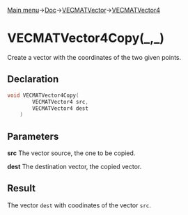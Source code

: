[Main menu](../../../../Readme.md)->[Doc](../../../VECMATKit.md)->[VECMATVector](../../VECMATVector.md)->[VECMATVector4](../../VECMATVector4.md)

# VECMATVector4Copy(\_,\_)
Create a vector with the coordinates of the two given points.

## **Declaration**
```C
void VECMATVector4Copy(
        VECMATVector4 src,
        VECMATVector4 dest
    )
```


## **Parameters**
**src**
The vector source, the one to be copied.

**dest**
The destination vector, the copied vector.

## **Result**
The vector `dest` with coodinates of the vector `src`.
